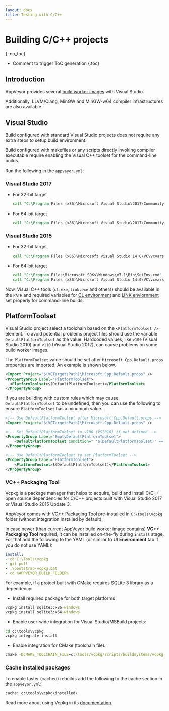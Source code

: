 ```yaml
---
layout: docs
title: Testing with C/C++
---
```


<!-- markdownlint-disable MD022 MD032 -->
# Building C/C++ projects
{:.no_toc}

* Comment to trigger ToC generation
{:toc}
<!-- markdownlint-enable MD022 MD032 -->

## Introduction

AppVeyor provides several [build worker images](/docs/build-environment/#build-worker-images) with Visual Studio.

Additionally, LLVM/Clang, MinGW and MinGW-w64 compiler infrastructures are also available.

## Visual Studio

Build configured with standard Visual Studio projects does not require any extra steps to setup build environment.

Build configured with makefiles or any scripts directly invoking compiler executable require enabling the Visual C++ toolset for the command-line builds.

Run the following in the `appveyor.yml`:

### Visual Studio 2017

* For 32-bit target

    ```bat
    call "C:\Program Files (x86)\Microsoft Visual Studio\2017\Community\VC\Auxiliary\Build\vcvars32.bat"
    ```

* For 64-bit target

    ```bat
    call "C:\Program Files (x86)\Microsoft Visual Studio\2017\Community\VC\Auxiliary\Build\vcvars64.bat"
    ```

### Visual Studio 2015

* For 32-bit target

    ```bat
    call "C:\Program Files (x86)\Microsoft Visual Studio 14.0\VC\vcvarsall.bat" x86
    ```

* For 64-bit target

    ```bat
    call "C:\Program Files\Microsoft SDKs\Windows\v7.1\Bin\SetEnv.cmd" /x64
    call "C:\Program Files (x86)\Microsoft Visual Studio 14.0\VC\vcvarsall.bat" x86_amd64
    ```

Now, Visual C++ tools (`cl.exe`, `link.exe` and others) should be available in the `PATH` and
required variables for
[CL environment](https://msdn.microsoft.com/en-us/library/kezkeayy.aspx)
and [LINK enviornment](https://msdn.microsoft.com/en-us/library/6y6t9esh.aspx)
set properly for command-line builds.

## PlatformToolset

Visual Studio project select a toolchain based on the `<PlatformToolset />` element. To avoid potential problems project files should use the variable `DefaultPlatformToolset` as the value. Hardcoded values, like `v100` (Visual Studio 2010) and `v110` (Visual Studio 2012), can cause problems on some build worker images.

The `PlatformToolset` value should be set after `Microsoft.Cpp.Default.props` properties are imported. An example is shown below.

```xml
<Import Project="$(VCTargetsPath)\Microsoft.Cpp.Default.props" />
<PropertyGroup Label="PlatformToolset">
  <PlatformToolset>$(DefaultPlatformToolset)</PlatformToolset>
</PropertyGroup>
```

If you are building with custom rules which may cause `DefaultPlatformToolset` to be undefined, then you can use the following to ensure `PlatformToolset` has a minumum value.

```xml
<!-- Use DefaultPlatformToolset after Microsoft.Cpp.Default.props -->
<Import Project="$(VCTargetsPath)\Microsoft.Cpp.Default.props" />

<!-- Set DefaultPlatformToolset to v100 (VS2010) if not defined -->
<PropertyGroup Label="EmptyDefaultPlatformToolset">
    <DefaultPlatformToolset Condition=" '$(DefaultPlatformToolset)' == '' ">v100</DefaultPlatformToolset>
</PropertyGroup>

<!-- Use DefaultPlatformToolset to set PlatformToolset -->
<PropertyGroup Label="PlatformToolset">
    <PlatformToolset>$(DefaultPlatformToolset)</PlatformToolset>
</PropertyGroup>
```

### VC++ Packaging Tool

Vcpkg is a package manager that helps to acquire, build and install C/C++ open source dependencies for C/C++ projects built with Visual Studio 2017 or Visual Studio 2015 Update 3.

AppVeyor comes with [VC++ Packaging Tool](https://github.com/Microsoft/vcpkg) pre-installed in `C:\tools\vcpkg` folder (without integration installed by default).

In case newer (than current AppVeyor build worker image contains) **VC++ Packaging Tool** required, it can be installed on-the-fly during `install` stage. For that add the following to the YAML (or similar to UI **Environment** tab if you do not use YAML):

```yaml
install:
- cd C:\Tools\vcpkg
- git pull
- .\bootstrap-vcpkg.bat
- cd %APPVEYOR_BUILD_FOLDER%
```

For example, if a project built with CMake requires SQLite 3 library as a dependency:

* Install required package for both target platforms

```bat
vcpkg install sqlite3:x86-windows
vcpkg install sqlite3:x64-windows
```

* Enable user-wide integration for Visual Studio/MSBuild projects:

```bat
cd c:\tools\vcpkg
vcpkg integrate install
```

* Enable integration for CMake (toolchain file):

```bat
cmake -DCMAKE_TOOLCHAIN_FILE=c:/tools/vcpkg/scripts/buildsystems/vcpkg.cmake ...
```

### Cache installed packages

To enable faster (cached) rebuilds add the following to the cache section in the `appveyor.yml`:

```bat
cache: c:\tools\vcpkg\installed\
```

Read more about using Vcpkg in its [documentation](https://vcpkg.readthedocs.io).
